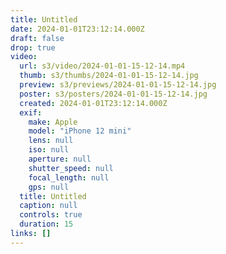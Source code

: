 ```yaml
---
title: Untitled
date: 2024-01-01T23:12:14.000Z
draft: false
drop: true
video:
  url: s3/video/2024-01-01-15-12-14.mp4
  thumb: s3/thumbs/2024-01-01-15-12-14.jpg
  preview: s3/previews/2024-01-01-15-12-14.jpg
  poster: s3/posters/2024-01-01-15-12-14.jpg
  created: 2024-01-01T23:12:14.000Z
  exif:
    make: Apple
    model: "iPhone 12 mini"
    lens: null
    iso: null
    aperture: null
    shutter_speed: null
    focal_length: null
    gps: null
  title: Untitled
  caption: null
  controls: true
  duration: 15
links: []
---
```

